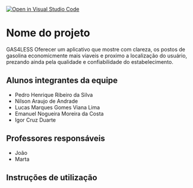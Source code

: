 [![Open in Visual Studio Code](https://classroom.github.com/assets/open-in-vscode-c66648af7eb3fe8bc4f294546bfd86ef473780cde1dea487d3c4ff354943c9ae.svg)](https://classroom.github.com/online_ide?assignment_repo_id=7688277&assignment_repo_type=AssignmentRepo)
# Nome do projeto
GAS4LESS
Oferecer um aplicativo que mostre com clareza, os postos de gasolina economicmente mais viaveis e proximo a localização do usuário, 
prezando ainda pela qualidade e confiabilidade do estabelecimento.
## Alunos integrantes da equipe

* Pedro Henrique Ribeiro da Silva
* Nilson Araujo de Andrade
* Lucas Marques Gomes Viana Lima
* Emanuel Nogueira Moreira da Costa
* Igor Cruz Duarte

## Professores responsáveis

* João
* Marta

## Instruções de utilização
